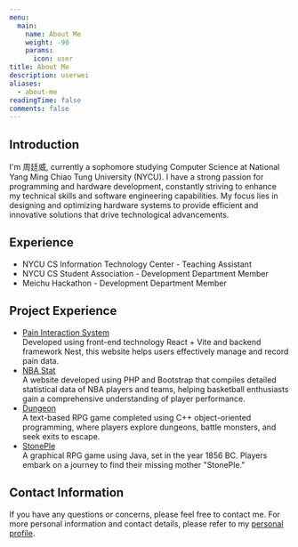 ```yaml
---
menu:
  main:
    name: About Me
    weight: -90
    params:
      icon: user
title: About Me
description: userwei
aliases:
  - about-me
readingTime: false
comments: false
---
```


## Introduction

I'm 周廷威, currently a sophomore studying Computer Science at National Yang Ming Chiao Tung University (NYCU). I have a strong passion for programming and hardware development, constantly striving to enhance my technical skills and software engineering capabilities. My focus lies in designing and optimizing hardware systems to provide efficient and innovative solutions that drive technological advancements.

## Experience

- NYCU CS Information Technology Center - Teaching Assistant
- NYCU CS Student Association - Development Department Member
- Meichu Hackathon - Development Department Member

## Project Experience

- [Pain Interaction System](https://github.com/chou-ting-wei/NYCU_Service-Learning-Nanao)  
  Developed using front-end technology React + Vite and backend framework Nest, this website helps users effectively manage and record pain data.
- [NBA Stat](https://github.com/chou-ting-wei/NYCU_DBMS-Final-Project)  
  A website developed using PHP and Bootstrap that compiles detailed statistical data of NBA players and teams, helping basketball enthusiasts gain a comprehensive understanding of player performance.
- [Dungeon](https://github.com/chou-ting-wei/NYCU_OOP-Dungeon)  
  A text-based RPG game completed using C++ object-oriented programming, where players explore dungeons, battle monsters, and seek exits to escape.
- [StonePle](https://github.com/chou-ting-wei/NEHS_StonePle)  
  A graphical RPG game using Java, set in the year 1856 BC. Players embark on a journey to find their missing mother "StonePle."

## Contact Information

If you have any questions or concerns, please feel free to contact me. For more personal information and contact details, please refer to my [personal profile](https://profile.userwei.com/).
